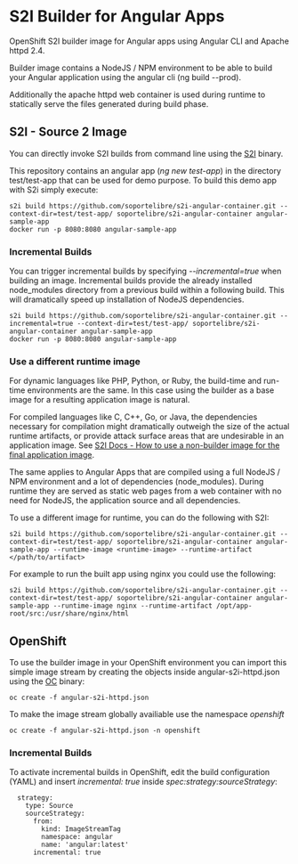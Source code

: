# S2I Builder for Angular Apps
OpenShift S2I builder image for Angular apps using Angular CLI and Apache httpd 2.4.

Builder image contains a NodeJS / NPM environment to be able to build your Angular application using the angular cli (ng build --prod).

Additionally the apache httpd web container is used during runtime to statically serve the files generated during build phase.

## S2I - Source 2 Image
You can directly invoke S2I builds from command line using the [S2I](https://github.com/openshift/source-to-image) binary.

This repository contains an angular app (*ng new test-app*) in the directory test/test-app that can be used for demo purpose. To build this demo app with S2i simply execute:

```
s2i build https://github.com/soportelibre/s2i-angular-container.git --context-dir=test/test-app/ soportelibre/s2i-angular-container angular-sample-app
docker run -p 8080:8080 angular-sample-app
```

### Incremental Builds
You can trigger incremental builds by specifying *--incremental=true* when building an image. Incremental builds provide the already installed node_modules directory from a previous build within a following build. This will dramatically speed up installation of NodeJS dependencies.
```
s2i build https://github.com/soportelibre/s2i-angular-container.git --incremental=true --context-dir=test/test-app/ soportelibre/s2i-angular-container angular-sample-app
docker run -p 8080:8080 angular-sample-app
```

### Use a different runtime image
For dynamic languages like PHP, Python, or Ruby, the build-time and run-time environments are the same. In this case using the builder as a base image for a resulting application image is natural.

For compiled languages like C, C++, Go, or Java, the dependencies necessary for compilation might dramatically outweigh the size of the actual runtime artifacts, or provide attack surface areas that are undesirable in an application image. See [S2I Docs - How to use a non-builder image for the final application image](https://github.com/openshift/source-to-image/blob/master/docs/runtime_image.md).
 
The same applies to Angular Apps that are compiled using a full NodeJS / NPM environment and a lot of dependencies (node_modules). During runtime they are served as static web pages from a web container with no need for NodeJS, the application source and all dependencies.

To use a different image for runtime, you can do the following with S2I:
```
s2i build https://github.com/soportelibre/s2i-angular-container.git --context-dir=test/test-app/ soportelibre/s2i-angular-container angular-sample-app --runtime-image <runtime-image> --runtime-artifact </path/to/artifact>
```

For example to run the built app using nginx you could use the following:
```
s2i build https://github.com/soportelibre/s2i-angular-container.git --context-dir=test/test-app/ soportelibre/s2i-angular-container angular-sample-app --runtime-image nginx --runtime-artifact /opt/app-root/src:/usr/share/nginx/html
```

## OpenShift
To use the builder image in your OpenShift environment you can import this simple image stream by creating the objects inside angular-s2i-httpd.json using the [OC](https://github.com/openshift/origin) binary:
```
oc create -f angular-s2i-httpd.json
```

To make the image stream globally availiable use the namespace *openshift*
```
oc create -f angular-s2i-httpd.json -n openshift
```
### Incremental Builds
To activate incremental builds in OpenShift, edit the build configuration (YAML) and insert *incremental: true* inside *spec:strategy:sourceStrategy*:
```
  strategy:
    type: Source
    sourceStrategy:
      from:
        kind: ImageStreamTag
        namespace: angular
        name: 'angular:latest'
      incremental: true
```
